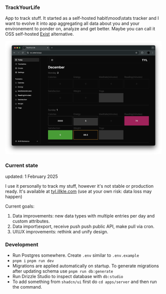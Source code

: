 ### TrackYourLife

App to track stuff. It started as a self-hosted habit\mood\stats tracker and I want to evolve it into app aggregating all data about you and your environement to ponder on, analyze and get better. Maybe you can call it OSS self-hosted [Exist](https://exist.io/) alternative.

![TrackYourLife screenshot](tooling/images/image.png)

### Current state

updated: 1 February 2025

I use it personally to track my stuff, however it's not stable or production ready. It's available at [tyl.illkle.com](https://tyl.illkle.com/) (use at your own risk: data loss may happen)

Current goals:

1. Data improvements: new data types with multiple entries per day and custom attributes.
2. Data import\export, receive push push public API, make pull via cron.
3. UI\UX improvements: rethink and unify design.


### Development

- Run Postgres somewhere. Create `.env` similar to `.env.example`
- `pnpm i` `pnpm run dev`
- Migrations are applied automatically on startup. To generate migrations after updating schema use `pnpm run db:generate`
- Run Drizzle Studio to inspect database with `db:studio`
- To add something from `shadcn/ui` first do `cd apps/server` and then run the command.
